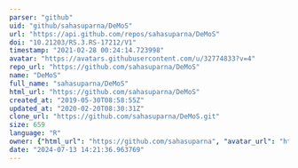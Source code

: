 ```yaml
---
parser: "github"
uid: "github/sahasuparna/DeMoS"
url: "https://api.github.com/repos/sahasuparna/DeMoS"
doi: "10.21203/RS.3.RS-17212/V1"
timestamp: "2021-02-28 00:24:14.723998"
avatar: "https://avatars.githubusercontent.com/u/32774833?v=4"
repo_url: "https://github.com/sahasuparna/DeMoS"
name: "DeMoS"
full_name: "sahasuparna/DeMoS"
html_url: "https://github.com/sahasuparna/DeMoS"
created_at: "2019-05-30T08:58:55Z"
updated_at: "2020-02-20T08:30:31Z"
clone_url: "https://github.com/sahasuparna/DeMoS.git"
size: 659
language: "R"
owner: {"html_url": "https://github.com/sahasuparna", "avatar_url": "https://avatars.githubusercontent.com/u/32774833?v=4", "login": "sahasuparna", "type": "User"}
date: "2024-07-13 14:21:36.963769"
---
```

